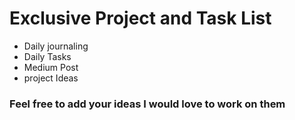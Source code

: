 # Exclusive Project and Task List

- Daily journaling
- Daily Tasks
- Medium Post
- project Ideas

### Feel free to add your ideas I would love to work on them
